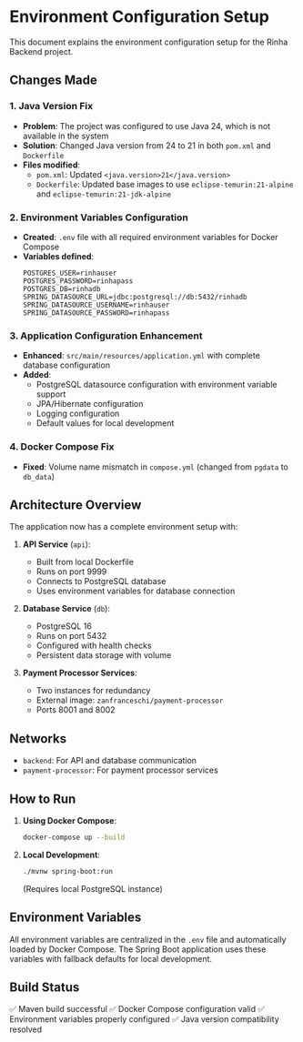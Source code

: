 # Environment Configuration Setup

This document explains the environment configuration setup for the Rinha Backend project.

## Changes Made

### 1. Java Version Fix
- **Problem**: The project was configured to use Java 24, which is not available in the system
- **Solution**: Changed Java version from 24 to 21 in both `pom.xml` and `Dockerfile`
- **Files modified**: 
  - `pom.xml`: Updated `<java.version>21</java.version>`
  - `Dockerfile`: Updated base images to use `eclipse-temurin:21-alpine` and `eclipse-temurin:21-jdk-alpine`

### 2. Environment Variables Configuration
- **Created**: `.env` file with all required environment variables for Docker Compose
- **Variables defined**:
  ```
  POSTGRES_USER=rinhauser
  POSTGRES_PASSWORD=rinhapass
  POSTGRES_DB=rinhadb
  SPRING_DATASOURCE_URL=jdbc:postgresql://db:5432/rinhadb
  SPRING_DATASOURCE_USERNAME=rinhauser
  SPRING_DATASOURCE_PASSWORD=rinhapass
  ```

### 3. Application Configuration Enhancement
- **Enhanced**: `src/main/resources/application.yml` with complete database configuration
- **Added**:
  - PostgreSQL datasource configuration with environment variable support
  - JPA/Hibernate configuration
  - Logging configuration
  - Default values for local development

### 4. Docker Compose Fix
- **Fixed**: Volume name mismatch in `compose.yml` (changed from `pgdata` to `db_data`)

## Architecture Overview

The application now has a complete environment setup with:

1. **API Service** (`api`):
   - Built from local Dockerfile
   - Runs on port 9999
   - Connects to PostgreSQL database
   - Uses environment variables for database connection

2. **Database Service** (`db`):
   - PostgreSQL 16
   - Runs on port 5432
   - Configured with health checks
   - Persistent data storage with volume

3. **Payment Processor Services**:
   - Two instances for redundancy
   - External image: `zanfranceschi/payment-processor`
   - Ports 8001 and 8002

## Networks
- `backend`: For API and database communication
- `payment-processor`: For payment processor services

## How to Run

1. **Using Docker Compose**:
   ```bash
   docker-compose up --build
   ```

2. **Local Development**:
   ```bash
   ./mvnw spring-boot:run
   ```
   (Requires local PostgreSQL instance)

## Environment Variables

All environment variables are centralized in the `.env` file and automatically loaded by Docker Compose. The Spring Boot application uses these variables with fallback defaults for local development.

## Build Status
✅ Maven build successful
✅ Docker Compose configuration valid
✅ Environment variables properly configured
✅ Java version compatibility resolved